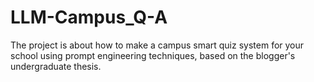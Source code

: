 # LLM-Campus_Q-A
The project is about how to make a campus smart quiz system for your school using prompt engineering techniques, based on the blogger's undergraduate thesis.
